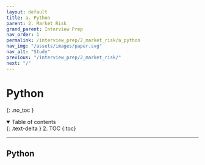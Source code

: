 ```yaml
---
layout: default
title: a. Python
parent: 2. Market Risk
grand_parent: Interview Prep
nav_order: 1
permalink: /interview_prep/2_market_risk/a_python
nav_img: "/assets/images/paper.svg"
nav_alt: "Study"
previous: "/interview_prep/2_market_risk/"
next: "/"
---
```


# Python

{: .no_toc }

<details open markdown="block">
  <summary>
    Table of contents
  </summary>
  {: .text-delta }
2. TOC
{:toc}
</details>

---

<div class="theory" markdown="1">

## Python



</div>

